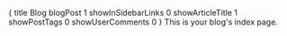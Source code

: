 {
    title Blog
    blogPost 1
    showInSidebarLinks 0
    showArticleTitle 1
    showPostTags 0
    showUserComments 0
}
This is your blog's index page.
